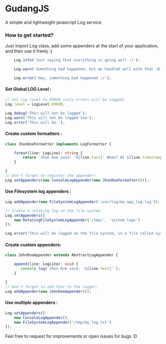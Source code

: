 # GudangJS

A simple and lightweight javascript Log service.

### How to get started?

Just import Log class, add some appenders at the start of your application, and then use it freely :)
```typescript
    Log.info('Just saying that everything is going well :)');

    Log.warn('Something bad happened, but we handled well with that :D');

    Log.error('Hey, something bad happened :/');
```

#### Set Global LOG Level :
```typescript
// Set log level to ERROR (only errors will be logged)
Log.level = LogLevel.ERROR;

Log.debug('This will not be logged');
Log.warn('This will not be logged too');
Log.error('This will be.');
```

#### Create custom formatters :
```typescript
class JhonDoeFormatter implements LogFormatter {

    format(line: LogLine): string {
        return `Jhon Doe said: '${line.text}' When? At ${line.timestamp.toLocaleDateString()}. It was a ${line.level}.`
    }

}
// Don't forget to register the appender!
Log.setAppenders(new ConsoleLogAppender(new JhonDoeFormatter()));
```

#### Use Filesystem log appenders :
```typescript
Log.addAppender(new FileSystemLogAppender('/var/log/my_app_log.log'));

// Create a rotating log on the file system
Log.setAppenders([
    new RotatingFileSystemLogAppender('/tmp/', 'system_logs')
]);

Log.error('This will be logged on the file system, in a file called system_logs_YYYY-MM-DD.txt');
```

#### Create custom appenders:
```typescript
class JohnDoeAppender extends AbstractLogAppender {

    append(line: LogLine): void {
       console.log(`Jhon Doe said: '${line.text}'`);
    }

}
// Don't forget to add that to the logger!
Log.addAppender(new JohnDoeAppender());
```

#### Use multiple appenders :
```typescript
Log.setAppenders([
    new ConsoleLogAppender(),
    new FileSystemLogAppender('/tmp/my_log.txt')
]);
```

Feel free to request for improvements or open issues for bugs :D
